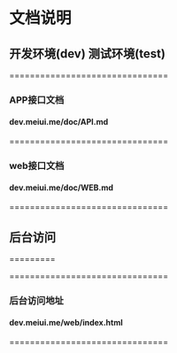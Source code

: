 文档说明
=========

## 开发环境(dev) 测试环境(test)

===============================

### APP接口文档 
#### dev.meiui.me/doc/API.md

===============================

### web接口文档 
#### dev.meiui.me/doc/WEB.md

===============================

## 后台访问
=========

===============================

### 后台访问地址 
#### dev.meiui.me/web/index.html

===============================
